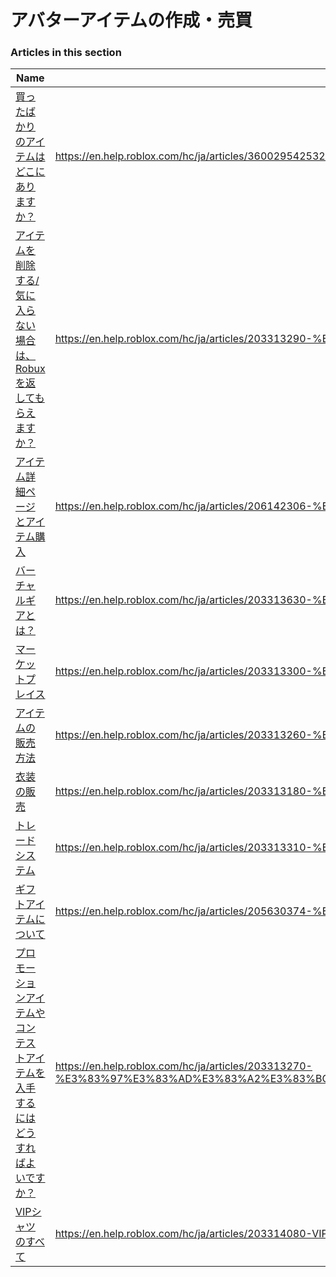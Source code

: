 # アバターアイテムの作成・売買  
### Articles in this section
Name|URL
-|-
[買ったばかりのアイテムはどこにありますか？](./買ったばかりのアイテムはどこにありますか？.html) |https://en.help.roblox.com/hc/ja/articles/360029542532-%E8%B2%B7%E3%81%A3%E3%81%9F%E3%81%B0%E3%81%8B%E3%82%8A%E3%81%AE%E3%82%A2%E3%82%A4%E3%83%86%E3%83%A0%E3%81%AF%E3%81%A9%E3%81%93%E3%81%AB%E3%81%82%E3%82%8A%E3%81%BE%E3%81%99%E3%81%8B-
[アイテムを削除する/気に入らない場合は、Robuxを返してもらえますか？](./アイテムを削除する-気に入らない場合は、Robuxを返してもらえますか？.html) |https://en.help.roblox.com/hc/ja/articles/203313290-%E3%82%A2%E3%82%A4%E3%83%86%E3%83%A0%E3%82%92%E5%89%8A%E9%99%A4%E3%81%99%E3%82%8B-%E6%B0%97%E3%81%AB%E5%85%A5%E3%82%89%E3%81%AA%E3%81%84%E5%A0%B4%E5%90%88%E3%81%AF-Robux%E3%82%92%E8%BF%94%E3%81%97%E3%81%A6%E3%82%82%E3%82%89%E3%81%88%E3%81%BE%E3%81%99%E3%81%8B-
[アイテム詳細ページとアイテム購入](./アイテム詳細ページとアイテム購入.html) |https://en.help.roblox.com/hc/ja/articles/206142306-%E3%82%A2%E3%82%A4%E3%83%86%E3%83%A0%E8%A9%B3%E7%B4%B0%E3%83%9A%E3%83%BC%E3%82%B8%E3%81%A8%E3%82%A2%E3%82%A4%E3%83%86%E3%83%A0%E8%B3%BC%E5%85%A5
[バーチャルギアとは？](./バーチャルギアとは？.html) |https://en.help.roblox.com/hc/ja/articles/203313630-%E3%83%90%E3%83%BC%E3%83%81%E3%83%A3%E3%83%AB%E3%82%AE%E3%82%A2%E3%81%A8%E3%81%AF-
[マーケットプレイス](./マーケットプレイス.html) |https://en.help.roblox.com/hc/ja/articles/203313300-%E3%83%9E%E3%83%BC%E3%82%B1%E3%83%83%E3%83%88%E3%83%97%E3%83%AC%E3%82%A4%E3%82%B9
[アイテムの販売方法](./アイテムの販売方法.html) |https://en.help.roblox.com/hc/ja/articles/203313260-%E3%82%A2%E3%82%A4%E3%83%86%E3%83%A0%E3%81%AE%E8%B2%A9%E5%A3%B2%E6%96%B9%E6%B3%95
[衣装の販売](./衣装の販売.html) |https://en.help.roblox.com/hc/ja/articles/203313180-%E8%A1%A3%E8%A3%85%E3%81%AE%E8%B2%A9%E5%A3%B2
[トレードシステム](./トレードシステム.html) |https://en.help.roblox.com/hc/ja/articles/203313310-%E3%83%88%E3%83%AC%E3%83%BC%E3%83%89%E3%82%B7%E3%82%B9%E3%83%86%E3%83%A0
[ギフトアイテムについて](./ギフトアイテムについて.html) |https://en.help.roblox.com/hc/ja/articles/205630374-%E3%82%AE%E3%83%95%E3%83%88%E3%82%A2%E3%82%A4%E3%83%86%E3%83%A0%E3%81%AB%E3%81%A4%E3%81%84%E3%81%A6
[プロモーションアイテムやコンテストアイテムを入手するにはどうすればよいですか？](./プロモーションアイテムやコンテストアイテムを入手するにはどうすればよいですか？.html) |https://en.help.roblox.com/hc/ja/articles/203313270-%E3%83%97%E3%83%AD%E3%83%A2%E3%83%BC%E3%82%B7%E3%83%A7%E3%83%B3%E3%82%A2%E3%82%A4%E3%83%86%E3%83%A0%E3%82%84%E3%82%B3%E3%83%B3%E3%83%86%E3%82%B9%E3%83%88%E3%82%A2%E3%82%A4%E3%83%86%E3%83%A0%E3%82%92%E5%85%A5%E6%89%8B%E3%81%99%E3%82%8B%E3%81%AB%E3%81%AF%E3%81%A9%E3%81%86%E3%81%99%E3%82%8C%E3%81%B0%E3%82%88%E3%81%84%E3%81%A7%E3%81%99%E3%81%8B-
[VIPシャツのすべて](./VIPシャツのすべて.html) |https://en.help.roblox.com/hc/ja/articles/203314080-VIP%E3%82%B7%E3%83%A3%E3%83%84%E3%81%AE%E3%81%99%E3%81%B9%E3%81%A6